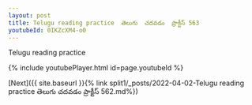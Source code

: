 ```yaml
---
layout: post
title: Telugu reading practice  తెలుగు  చదవడం  ప్రాక్టీస్ 563
youtubeId: 0IKZcXM4-o0
---
```

 
 
Telugu reading practice
 
 
 
 
 


{% include youtubePlayer.html id=page.youtubeId %}
 
[Next]({{ site.baseurl }}{% link  split1/_posts/2022-04-02-Telugu reading practice  తెలుగు  చదవడం  ప్రాక్టీస్ 562.md%})
 
